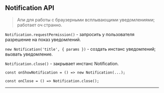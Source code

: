 ## Notification API

> Апи для работы с браузерными всплывающими уведомлениями;  
> работает оч странно.

`Notification.requestPermission()` - запросить у пользователя разрешение на показ уведомлений.

`new Notification('title', { params })` - создать инстанс уведомлений; вызвать уведомление.

`Notification.close()` - закрывает инстанс Notification.

```
const onShowNotification = () => new Notification(...);

const onClose = () => Notification.close();
```

___

